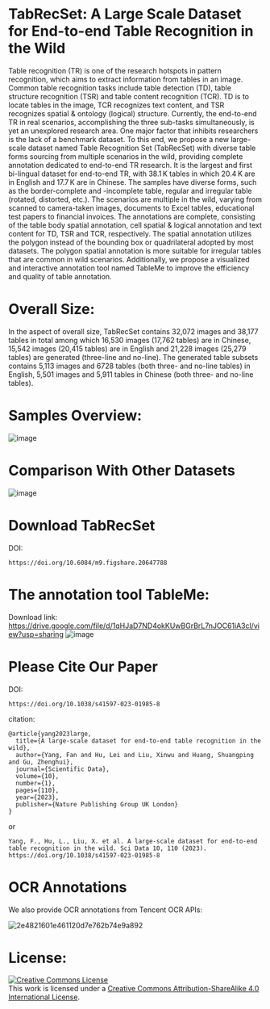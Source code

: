# **TabRecSet: A Large Scale Dataset for End-to-end Table Recognition in the Wild**
Table recognition (TR) is one of the research hotspots in pattern recognition, which aims to extract information from tables in an image. Common table recognition tasks include table detection (TD), table structure recognition (TSR) and table content recognition (TCR). TD is to locate tables in the image, TCR recognizes text content, and TSR recognizes spatial & ontology (logical) structure. Currently, the end-to-end TR in real scenarios, accomplishing the three sub-tasks simultaneously, is yet an unexplored research area. One major factor that inhibits researchers is the lack of a benchmark dataset. To this end, we propose a new large-scale dataset named Table Recognition Set (TabRecSet) with diverse table forms sourcing from multiple scenarios in the wild, providing complete annotation dedicated to end-to-end TR research. It is the largest and first bi-lingual dataset for end-to-end TR, with 38.1 K tables in which 20.4 K are in English and 17.7 K are in Chinese. The samples have diverse forms, such as the border-complete and -incomplete table, regular and irregular table (rotated, distorted, etc.). The scenarios are multiple in the wild, varying from scanned to camera-taken images, documents to Excel tables, educational test papers to financial invoices. The annotations are complete, consisting of the table body spatial annotation, cell spatial & logical annotation and text content for TD, TSR and TCR, respectively. The spatial annotation utilizes the polygon instead of the bounding box or quadrilateral adopted by most datasets. The polygon spatial annotation is more suitable for irregular tables that are common in wild scenarios. Additionally, we propose a visualized and interactive annotation tool named TableMe to improve the efficiency and quality of table annotation.

# Overall Size:
In the aspect of overall size, TabRecSet contains 32,072 images and 38,177 tables in total among which 16,530 images (17,762 tables) are in Chinese, 15,542 images (20,415 tables) are in English and 21,228 images (25,279 tables) are generated (three-line and no-line). The generated table subsets contains 5,113 images and 6728 tables (both three- and no-line tables) in English, 5,501 images and 5,911 tables in Chinese (both three- and no-line tables).

# Samples Overview:
![image](https://user-images.githubusercontent.com/33459391/222026545-070cb416-dd37-4959-b7ea-4af3e099671e.png)

# Comparison With Other Datasets
![image](https://user-images.githubusercontent.com/33459391/222026643-fdda085c-b69c-4037-8d92-36fd59dd56f4.png)

# Download TabRecSet

DOI: 

```
https://doi.org/10.6084/m9.figshare.20647788
```

# The annotation tool TableMe:
Download link: https://drive.google.com/file/d/1qHJaD7ND4okKUwBGrBrL7nJOC61iA3cl/view?usp=sharing
![image](https://user-images.githubusercontent.com/33459391/222026699-b7dc0824-3702-464c-8a16-d89db35a6d47.png)


# Please Cite Our Paper
DOI:
```
https://doi.org/10.1038/s41597-023-01985-8
```

citation:
```
@article{yang2023large,
  title={A large-scale dataset for end-to-end table recognition in the wild},
  author={Yang, Fan and Hu, Lei and Liu, Xinwu and Huang, Shuangping and Gu, Zhenghui},
  journal={Scientific Data},
  volume={10},
  number={1},
  pages={110},
  year={2023},
  publisher={Nature Publishing Group UK London}
}
```
or
```
Yang, F., Hu, L., Liu, X. et al. A large-scale dataset for end-to-end table recognition in the wild. Sci Data 10, 110 (2023). https://doi.org/10.1038/s41597-023-01985-8
```

# OCR Annotations
We also provide OCR annotations from Tencent OCR APIs:

![2e4821601e461120d7e762b74e9a892](https://user-images.githubusercontent.com/33459391/222127521-1e38416b-b8d8-4345-a9cb-6c28234ed90a.jpg)

# License:
<a rel="license" href="http://creativecommons.org/licenses/by-sa/4.0/"><img alt="Creative Commons License" style="border-width:0" src="https://i.creativecommons.org/l/by-sa/4.0/88x31.png" /></a><br />This work is licensed under a <a rel="license" href="http://creativecommons.org/licenses/by-sa/4.0/">Creative Commons Attribution-ShareAlike 4.0 International License</a>.

